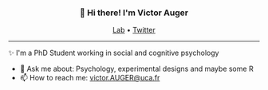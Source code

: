 
<h3 align="center">👋 Hi there! I'm Victor Auger </h3>
<p align="center">
  <a href=https://www.lapsco.fr/auger-victor.html>Lab</a> •
  <a href=https://twitter.com/ViictorOG>Twitter</a>
</p>

---
✨ I'm a PhD Student working in social and cognitive psychology

- 💬 Ask me about: Psychology, experimental designs and maybe some R
- 📫 How to reach me: victor.AUGER@uca.fr

